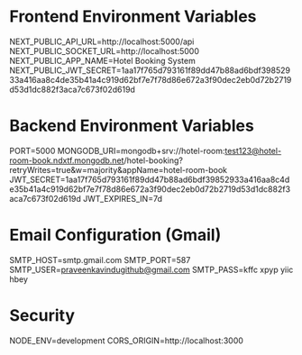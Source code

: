 # Frontend Environment Variables
NEXT_PUBLIC_API_URL=http://localhost:5000/api
NEXT_PUBLIC_SOCKET_URL=http://localhost:5000
NEXT_PUBLIC_APP_NAME=Hotel Booking System
NEXT_PUBLIC_JWT_SECRET=1aa17f765d793161f89dd47b88ad6bdf39852933a416aa8c4de35b41a4c919d62bf7e7f78d86e672a3f90dec2eb0d72b2719d53d1dc882f3aca7c673f02d619d


# Backend Environment Variables
PORT=5000
MONGODB_URI=mongodb+srv://hotel-room:test123@hotel-room-book.ndxtf.mongodb.net/hotel-booking?retryWrites=true&w=majority&appName=hotel-room-book
JWT_SECRET=1aa17f765d793161f89dd47b88ad6bdf39852933a416aa8c4de35b41a4c919d62bf7e7f78d86e672a3f90dec2eb0d72b2719d53d1dc882f3aca7c673f02d619d
JWT_EXPIRES_IN=7d

# Email Configuration (Gmail)
SMTP_HOST=smtp.gmail.com
SMTP_PORT=587
SMTP_USER=praveenkavindugithub@gmail.com
SMTP_PASS=kffc xpyp yiic hbey

# Security
NODE_ENV=development
CORS_ORIGIN=http://localhost:3000
